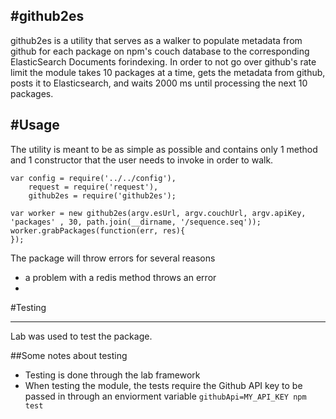 #github2es 
---
github2es is a utility that serves as a walker to populate metadata from github for each package on npm's couch database to the corresponding ElasticSearch Documents forindexing.
In order to not go over github's rate limit the module takes 10 packages at a time, gets the metadata from github, posts it to Elasticsearch, and waits 2000 ms until processing the next 10 packages.  

#Usage
---
The utility is meant to be as simple as possible and contains only 1 method and 1 constructor that the user needs to invoke in order to walk. 

```
var config = require('../../config'), 
    request = require('request'),
    github2es = require('github2es'); 

var worker = new github2es(argv.esUrl, argv.couchUrl, argv.apiKey, 'packages' , 30, path.join(__dirname, '/sequence.seq')); 
worker.grabPackages(function(err, res){
}); 

```
The package will throw errors for several reasons 
  - a problem with a redis method throws an error 
  - 
#Testing
___ 

Lab was used to test the package. 

##Some notes about testing
- Testing is done through the lab framework
- When testing the module, the tests require the Github API key to be passed in through an enviorment variable 
`
githubApi=MY_API_KEY npm test
` 
